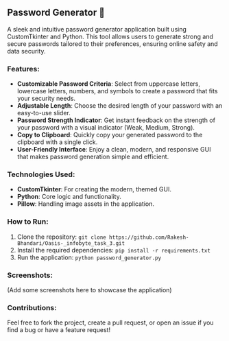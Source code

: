 
## Password Generator 🔐

A sleek and intuitive password generator application built using CustomTkinter and Python. This tool allows users to generate strong and secure passwords tailored to their preferences, ensuring online safety and data security.

### Features:
- **Customizable Password Criteria**: Select from uppercase letters, lowercase letters, numbers, and symbols to create a password that fits your security needs.
- **Adjustable Length**: Choose the desired length of your password with an easy-to-use slider.
- **Password Strength Indicator**: Get instant feedback on the strength of your password with a visual indicator (Weak, Medium, Strong).
- **Copy to Clipboard**: Quickly copy your generated password to the clipboard with a single click.
- **User-Friendly Interface**: Enjoy a clean, modern, and responsive GUI that makes password generation simple and efficient.

### Technologies Used:
- **CustomTkinter**: For creating the modern, themed GUI.
- **Python**: Core logic and functionality.
- **Pillow**: Handling image assets in the application.

### How to Run:
1. Clone the repository: `git clone https://github.com/Rakesh-Bhandari/Oasis-_infobyte_task_3.git`
2. Install the required dependencies: `pip install -r requirements.txt`
3. Run the application: `python password_generator.py`

### Screenshots:
(Add some screenshots here to showcase the application)

### Contributions:
Feel free to fork the project, create a pull request, or open an issue if you find a bug or have a feature request!
